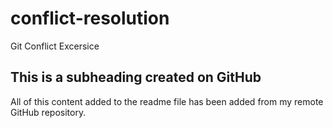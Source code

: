 # conflict-resolution
Git Conflict Excersice

## This is a subheading created on GitHub

  All of this content added to the readme file has been added from my remote GitHub repository.
